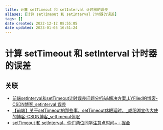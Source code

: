 ```yaml
---
title: 计算 setTimeout 和 setInterval 计时器的误差
aliases: [计算 setTimeout 和 setInterval 计时器的误差]
tags: []
date created: 2022-12-12 08:55:05
date updated: 2023-01-05 16:51:24
---
```


# 计算 setTimeout 和 setInterval 计时器的误差

## 关联

- [前端setInterval和setTimeout计时误差问题分析&&解决方案_LYFlied的博客-CSDN博客_setinterval 误差](https://blog.csdn.net/qq_39903567/article/details/115392972)
- [【前端】关于setTimeout的那些事，setTimeout休眠延时。_咸阳湖宣传大使的博客-CSDN博客_settimeout休眠](https://blog.csdn.net/weixin_44201257/article/details/123196921)
- [setTimeout 和 setInterval，你们两位同学注意点时间~ - 掘金](https://juejin.cn/post/7123440584156512293)
